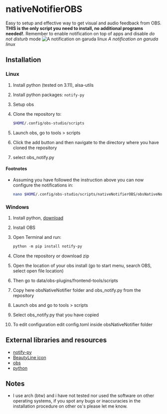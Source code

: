 # nativeNotifierOBS

Easy to setup and effective way to get visual and audio feedback from OBS. **THIS is the only script you need to install, no additional programs needed!**. Remember to enable notification on top of apps and disable *do not disturb* mode
![*A notification on garuda linux*](https://github.com/tomasz-brak/nativeNotifierOBS/assets/62989490/f3e4852d-2d3d-42e7-a3ec-b89da5324e52 "A notification on garuda linux")
*A notification on garuda linux*

## Installation

### Linux

1. Install python (tested on 3.11), alsa-utils
1. Install python packages: `notify-py`
1. Setup obs
1. Clone the repository to:

    ```bash
    $HOME/.config/obs-studio/scripts
    ```

1. Launch obs, go to tools > scripts
1. Click the add button and then navigate to the directory where you have cloned the repository
1. select obs_notify.py

#### Footnotes

- Assuming you have followed the instruction above you can now configure the notifications in:

    ```bash
    nano $HOME/.config/obs-studio/scripts/nativeNotifierOBS/obsNativeNotifier/config.toml
    ```

### Windows

1. Install python, [download](https://www.python.org/downloads/)
1. Install OBS
1. Open Terminal and run:

    ```powershell
    python -m pip install notify-py
    ```

1. Clone the repository or download zip
1. Open the location of your obs install (go to start menu, search OBS, select open file location)
1. Then go to data/obs-plugins/frontend-tools/scripts
1. Copy here obsNativeNotifier folder and obs_notify.py from the repository
1. Launch obs and go to tools > scripts
1. Select obs_notify.py that you have copied
1. To edit configuration edit config.toml inside obsNativeNotifier folder

## External libraries and resources

- [notify-py](https://github.com/ms7m/notify-py)
- [BeautyLine icon](https://gitlab.com/garuda-linux/themes-and-settings/artwork/beautyline)
- [obs](https://github.com/obsproject/obs-studio)
- [python](https://github.com/python/cpython)

## Notes

- I use arch (btw) and i have not tested nor used the software on other operating systems, if you spot any bugs or inaccuracies in the installation procedure on other os's please let me know.
